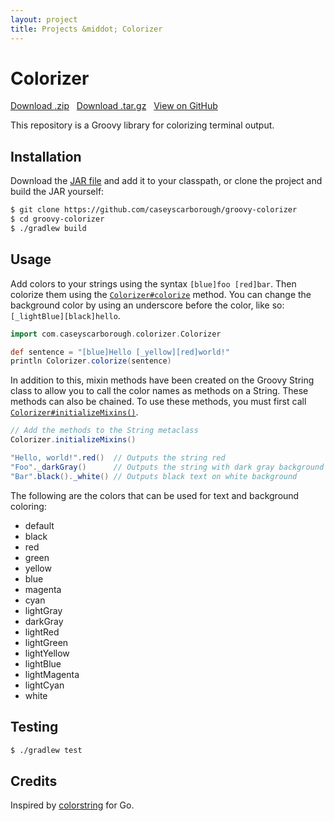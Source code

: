 ```yaml
---
layout: project
title: Projects &middot; Colorizer
---
```


# Colorizer

<i class="fa fa-cloud-download"></i> <a href="https://github.com/caseyscarborough/groovy-colorizer/zipball/master">Download .zip</a> &nbsp; 
<i class="fa fa-cloud-download"></i> <a href="https://github.com/caseyscarborough/groovy-colorizer/tarball/master">Download .tar.gz</a> &nbsp; 
<i class="fa fa-github"></i> <a href="https://github.com/caseyscarborough/groovy-colorizer">View on GitHub</a>


This repository is a Groovy library for colorizing terminal output.

## Installation

Download the [JAR file](http://dl.bintray.com/caseyscarborough/groovy-plugins/colorizer.jar) and add it to your classpath, or clone the project and build the JAR yourself:

```bash
$ git clone https://github.com/caseyscarborough/groovy-colorizer
$ cd groovy-colorizer
$ ./gradlew build
```

## Usage

Add colors to your strings using the syntax `[blue]foo [red]bar`. Then colorize them using the [`Colorizer#colorize`](https://github.com/caseyscarborough/groovy-colorizer/blob/master/src/main/groovy/com/caseyscarborough/colorizer/Colorizer.groovy#L80) method. You can change the background color by using an underscore before the color, like so: `[_lightBlue][black]hello`.

```groovy
import com.caseyscarborough.colorizer.Colorizer

def sentence = "[blue]Hello [_yellow][red]world!"
println Colorizer.colorize(sentence)
```

In addition to this, mixin methods have been created on the Groovy String class to allow you to call the color names as methods on a String. These methods can also be chained. To use these methods, you must first call [`Colorizer#initializeMixins()`](https://github.com/caseyscarborough/groovy-colorizer/blob/master/src/main/groovy/com/caseyscarborough/colorizer/Colorizer.groovy#L72).

```groovy
// Add the methods to the String metaclass
Colorizer.initializeMixins()

"Hello, world!".red()  // Outputs the string red
"Foo"._darkGray()      // Outputs the string with dark gray background
"Bar".black()._white() // Outputs black text on white background
```

The following are the colors that can be used for text and background coloring:

* default
* black
* red
* green
* yellow
* blue
* magenta
* cyan
* lightGray
* darkGray
* lightRed
* lightGreen
* lightYellow
* lightBlue
* lightMagenta
* lightCyan
* white

## Testing

```bash
$ ./gradlew test
```

## Credits

Inspired by [colorstring](https://github.com/mitchellh/colorstring) for Go.